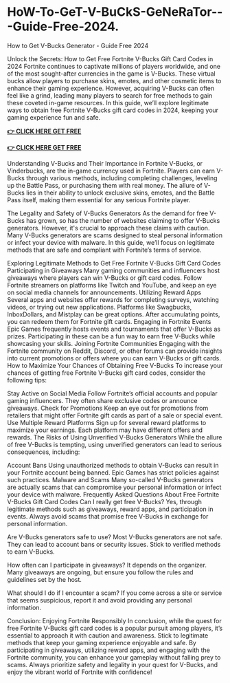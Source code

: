 # HoW-To-GeT-V-BuCkS-GeNeRaTor---Guide-Free-2024.

How to Get V-Bucks Generator - Guide Free 2024

Unlock the Secrets: How to Get Free Fortnite V-Bucks Gift Card Codes in 2024 Fortnite continues to captivate millions of players worldwide, and one of the most sought-after currencies in the game is V-Bucks. These virtual bucks allow players to purchase skins, emotes, and other cosmetic items to enhance their gaming experience. However, acquiring V-Bucks can often feel like a grind, leading many players to search for free methods to gain these coveted in-game resources. In this guide, we’ll explore legitimate ways to obtain free Fortnite V-Bucks gift card codes in 2024, keeping your gaming experience fun and safe.

**[👉 CLICK HERE GET FREE](https://tinyurl.com/5933vpuw)**

**[👉 CLICK HERE GET FREE](https://tinyurl.com/5933vpuw)**

Understanding V-Bucks and Their Importance in Fortnite V-Bucks, or Vinderbucks, are the in-game currency used in Fortnite. Players can earn V-Bucks through various methods, including completing challenges, leveling up the Battle Pass, or purchasing them with real money. The allure of V-Bucks lies in their ability to unlock exclusive skins, emotes, and the Battle Pass itself, making them essential for any serious Fortnite player.

The Legality and Safety of V-Bucks Generators As the demand for free V-Bucks has grown, so has the number of websites claiming to offer V-Bucks generators. However, it's crucial to approach these claims with caution. Many V-Bucks generators are scams designed to steal personal information or infect your device with malware. In this guide, we’ll focus on legitimate methods that are safe and compliant with Fortnite’s terms of service.

Exploring Legitimate Methods to Get Free Fortnite V-Bucks Gift Card Codes Participating in Giveaways Many gaming communities and influencers host giveaways where players can win V-Bucks or gift card codes. Follow Fortnite streamers on platforms like Twitch and YouTube, and keep an eye on social media channels for announcements. Utilizing Reward Apps Several apps and websites offer rewards for completing surveys, watching videos, or trying out new applications. Platforms like Swagbucks, InboxDollars, and Mistplay can be great options. After accumulating points, you can redeem them for Fortnite gift cards. Engaging in Fortnite Events Epic Games frequently hosts events and tournaments that offer V-Bucks as prizes. Participating in these can be a fun way to earn free V-Bucks while showcasing your skills. Joining Fortnite Communities Engaging with the Fortnite community on Reddit, Discord, or other forums can provide insights into current promotions or offers where you can earn V-Bucks or gift cards. How to Maximize Your Chances of Obtaining Free V-Bucks To increase your chances of getting free Fortnite V-Bucks gift card codes, consider the following tips:

Stay Active on Social Media Follow Fortnite’s official accounts and popular gaming influencers. They often share exclusive codes or announce giveaways. Check for Promotions Keep an eye out for promotions from retailers that might offer Fortnite gift cards as part of a sale or special event. Use Multiple Reward Platforms Sign up for several reward platforms to maximize your earnings. Each platform may have different offers and rewards. The Risks of Using Unverified V-Bucks Generators While the allure of free V-Bucks is tempting, using unverified generators can lead to serious consequences, including:

Account Bans Using unauthorized methods to obtain V-Bucks can result in your Fortnite account being banned. Epic Games has strict policies against such practices. Malware and Scams Many so-called V-Bucks generators are actually scams that can compromise your personal information or infect your device with malware. Frequently Asked Questions About Free Fortnite V-Bucks Gift Card Codes Can I really get free V-Bucks? Yes, through legitimate methods such as giveaways, reward apps, and participation in events. Always avoid scams that promise free V-Bucks in exchange for personal information.

Are V-Bucks generators safe to use? Most V-Bucks generators are not safe. They can lead to account bans or security issues. Stick to verified methods to earn V-Bucks.

How often can I participate in giveaways? It depends on the organizer. Many giveaways are ongoing, but ensure you follow the rules and guidelines set by the host.

What should I do if I encounter a scam? If you come across a site or service that seems suspicious, report it and avoid providing any personal information.

Conclusion: Enjoying Fortnite Responsibly In conclusion, while the quest for free Fortnite V-Bucks gift card codes is a popular pursuit among players, it’s essential to approach it with caution and awareness. Stick to legitimate methods that keep your gaming experience enjoyable and safe. By participating in giveaways, utilizing reward apps, and engaging with the Fortnite community, you can enhance your gameplay without falling prey to scams. Always prioritize safety and legality in your quest for V-Bucks, and enjoy the vibrant world of Fortnite with confidence!
